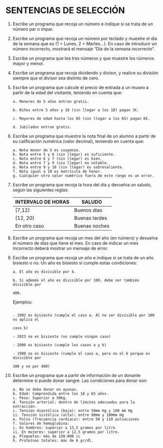 # SENTENCIAS DE SELECCIÓN

1. Escribe un programa que recoja un número e indique si se trata de un número par o impar.

2. Escribe un programa que recoja un número por teclado y muestre el día de la semana que es (1 = Lunes, 2 = Martes...). En caso de introducir un número incorrecto, mostrará el mensaje “Día de la semana incorrecto”.

3. Escribe un programa que lea tres números y que muestre los números mayor y menor.

4. Escribe un programa que recoja dividendo y divisor, y realice su división siempre que el divisor sea distinto de cero.

5. Escribe un programa que calcule el precio de entrada a un museo a partir de la edad del visitante, teniendo en cuenta que:

   ```.
   a. Menores de 5 años entran gratis.

   b. Niños entre 5 años y 18 (sin llegar a los 18) pagan 3€.

   c. Mayores de edad hasta los 65 (sin llegar a los 65) pagan 6€.

   d. Jubilados entran gratis.
   ```

6. Escribe un programa que muestre la nota final de un alumno a partir de su calificación numérica (valor decimal), teniendo en cuenta que:

   ```.
   a. Nota menor de 5 es suspenso.
   b. Nota entre 5 y 6 (sin llegar) es suficiente.
   c. Nota entre 6 y 7 (sin llegar) es bien.
   d. Nota entre 7 y 9 (sin llegar) es notable.
   e. Nota entre 9 y 10 (sin llegar) es sobresaliente.
   f. Nota igual a 10 es matrícula de honor.
   g. Cualquier otro valor numérico fuera de este rango es un error.
   ```

7. Escribe un programa que recoja la hora del día y devuelva un saludo, según las siguientes reglas:

   | INTERVALO DE HORAS | SALUDO        |
   | ------------------ | ------------- |
   | [7,12)             | Buenos días   |
   | [12, 20)           | Buenas tardes |
   | En otro caso       | Buenas noches |

8. Escribe un programa que recoja un mes del año (en número) y devuelva el número de días que tiene el mes. En caso de indicar un mes incorrecto deberá mostrar un mensaje de error.

9. Escribe un programa que recoja un año e indique si se trata de un año bisiesto o no. Un año es bisiesto si cumple estas condiciones:

   ```.
   a. El año es divisible por 4.

   b. Si además el año es divisible por 100, debe ser también divisible por

   400.
   ```

   Ejemplos:

   ```.

   - 1992 es bisiesto (cumple el caso a. Al no ser divisible por 100 no aplica el

   caso b)

   - 2023 no es bisiesto (no cumple ningún caso)

   - 2000 es bisiesto (cumple los casos a y b)

   - 1900 no es bisiesto (cumple el caso a, pero no el b porque es divisible por

   100 y no por 400)

   ```

10. Escribe un programa que a partir de información de un donante determine si puede donar sangre. Las condiciones para donar son:

    ```.
    a. No se debe donar en ayunas.
    b. Edad: Comprendida entre los 18 y 65 años.
    c. Peso: Superior a 50kg.
    d. Tensión arterial: dentro de límites adecuados para la extracción.
    i. Tensión diastólica (baja): entre 50mm Hg y 100 mm Hg
    ii. Tensión sistólica (alta): entre 90mm y 180mm Hg
    e. Pulso (frecuencia cardiaca): entre 50 y 110 pulsaciones
    f. Valores de hemoglobina:
    i. En hombres: superior a 13,5 gramos por litro
    ii. En mujeres: superior a 12,5 gramos por litro.
    g. Plaquetas: más de 150.000 cc
    h. Proteínas totales: más de 6 gr/dl.
    ```
